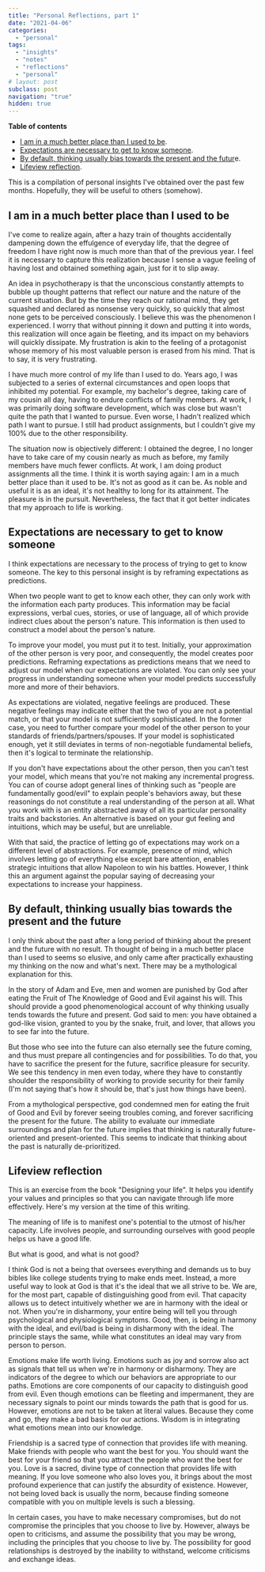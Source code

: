 ```yaml
---
title: "Personal Reflections, part 1"
date: "2021-04-06"
categories:
  - "personal"
tags:
  - "insights"
  - "notes"
  - "reflections"
  - "personal"
# layout: post
subclass: post
navigation: "true"
hidden: true
---
```


**Table of contents**

- [I am in a much better place than I used to be](#pr-1).
- [Expectations are necessary to get to know someone](#pr-2).
- [By default, thinking usually bias towards the present and the futur](#pr-3)e.
- [Lifeview reflection](#pr-4).

This is a compilation of personal insights I've obtained over the past few months. Hopefully, they will be useful to others (somehow).

## I am in a much better place than I used to be

I've come to realize again, after a hazy train of thoughts accidentally dampening down the effulgence of everyday life, that the degree of freedom I have right now is much more than that of the previous year. I feel it is necessary to capture this realization because I sense a vague feeling of having lost and obtained something again, just for it to slip away.

An idea in psychotherapy is that the unconscious constantly attempts to bubble up thought patterns that reflect our nature and the nature of the current situation. But by the time they reach our rational mind, they get squashed and declared as nonsense very quickly, so quickly that almost none gets to be perceived consciously. I believe this was the phenomenon I experienced. I worry that without pinning it down and putting it into words, this realization will once again be fleeting, and its impact on my behaviors will quickly dissipate. My frustration is akin to the feeling of a protagonist whose memory of his most valuable person is erased from his mind. That is to say, it is very frustrating.

I have much more control of my life than I used to do. Years ago, I was subjected to a series of external circumstances and open loops that inhibited my potential. For example, my bachelor's degree, taking care of my cousin all day, having to endure conflicts of family members. At work, I was primarily doing software development, which was close but wasn't quite the path that I wanted to pursue. Even worse, I hadn't realized which path I want to pursue. I still had product assignments, but I couldn't give my 100% due to the other responsibility.

The situation now is objectively different: I obtained the degree, I no longer have to take care of my cousin nearly as much as before, my family members have much fewer conflicts. At work, I am doing product assignments all the time. I think it is worth saying again: I am in a much better place than it used to be. It's not as good as it can be. As noble and useful it is as an ideal, it's not healthy to long for its attainment. The pleasure is in the pursuit. Nevertheless, the fact that it got better indicates that my approach to life is working.

## Expectations are necessary to get to know someone

I think expectations are necessary to the process of trying to get to know someone. The key to this personal insight is by reframing expectations as predictions.

When two people want to get to know each other, they can only work with the information each party produces. This information may be facial expressions, verbal cues, stories, or use of language, all of which provide indirect clues about the person's nature. This information is then used to construct a model about the person's nature.

To improve your model, you must put it to test. Initially, your approximation of the other person is very poor, and consequently, the model creates poor predictions. Reframing expectations as predictions means that we need to adjust our model when our expectations are violated. You can only see your progress in understanding someone when your model predicts successfully more and more of their behaviors.

As expectations are violated, negative feelings are produced. These negative feelings may indicate either that the two of you are not a potential match, or that your model is not sufficiently sophisticated. In the former case, you need to further compare your model of the other person to your standards of friends/partners/spouses. If your model is sophisticated enough, yet it still deviates in terms of non-negotiable fundamental beliefs, then it's logical to terminate the relationship.

If you don't have expectations about the other person, then you can't test your model, which means that you're not making any incremental progress. You can of course adopt general lines of thinking such as "people are fundamentally good/evil" to explain people's behaviors away, but these reasonings do not constitute a real understanding of the person at all. What you work with is an entity abstracted away of all its particular personality traits and backstories. An alternative is based on your gut feeling and intuitions, which may be useful, but are unreliable.

With that said, the practice of letting go of expectations may work on a different level of abstractions. For example, presence of mind, which involves letting go of everything else except bare attention, enables strategic intuitions that allow Napoleon to win his battles. However, I think this an argument against the popular saying of decreasing your expectations to increase your happiness.

## By default, thinking usually bias towards the present and the future

I only think about the past after a long period of thinking about the present and the future with no result. Th thought of being in a much better place than I used to seems so elusive, and only came after practically exhausting my thinking on the now and what's next. There may be a mythological explanation for this.

In the story of Adam and Eve, men and women are punished by God after eating the Fruit of The Knowledge of Good and Evil against his will. This should provide a good phenomenological account of why thinking usually tends towards the future and present. God said to men: you have obtained a god-like vision, granted to you by the snake, fruit, and lover, that allows you to see far into the future.

But those who see into the future can also eternally see the future coming, and thus must prepare all contingencies and for possibilities. To do that, you have to sacrifice the present for the future, sacrifice pleasure for security. We see this tendency in men even today, where they have to constantly shoulder the responsibility of working to provide security for their family (I'm not saying that's how it should be, that's just how things have been).

From a mythological perspective, god condemned men for eating the fruit of Good and Evil by forever seeing troubles coming, and forever sacrificing the present for the future. The ability to evaluate our immediate surroundings and plan for the future implies that thinking is naturally future-oriented and present-oriented. This seems to indicate that thinking about the past is naturally de-prioritized.

## Lifeview reflection

This is an exercise from the book "Designing your life". It helps you identify your values and principles so that you can navigate through life more effectively. Here's my version at the time of this writing.

The meaning of life is to manifest one's potential to the utmost of his/her capacity. Life involves people, and surrounding ourselves with good people helps us have a good life.

But what is good, and what is not good?

I think God is not a being that oversees everything and demands us to buy bibles like college students trying to make ends meet. Instead, a more useful way to look at God is that it's the ideal that we all strive to be. We are, for the most part, capable of distinguishing good from evil. That capacity allows us to detect intuitively whether we are in harmony with the ideal or not. When you're in disharmony, your entire being will tell you through psychological and physiological symptoms. Good, then, is being in harmony with the ideal, and evil/bad is being in disharmony with the ideal. The principle stays the same, while what constitutes an ideal may vary from person to person.

Emotions make life worth living. Emotions such as joy and sorrow also act as signals that tell us when we're in harmony or disharmony. They are indicators of the degree to which our behaviors are appropriate to our paths. Emotions are core components of our capacity to distinguish good from evil. Even though emotions can be fleeting and impermanent, they are necessary signals to point our minds towards the path that is good for us. However, emotions are not to be taken at literal values. Because they come and go, they make a bad basis for our actions. Wisdom is in integrating what emotions mean into our knowledge.

Friendship is a sacred type of connection that provides life with meaning. Make friends with people who want the best for you. You should want the best for your friend so that you attract the people who want the best for you. Love is a sacred, divine type of connection that provides life with meaning. If you love someone who also loves you, it brings about the most profound experience that can justify the absurdity of existence. However, not being loved back is usually the norm, because finding someone compatible with you on multiple levels is such a blessing.

In certain cases, you have to make necessary compromises, but do not compromise the principles that you choose to live by. However, always be open to criticisms, and assume the possibility that you may be wrong, including the principles that you choose to live by. The possibility for good relationships is destroyed by the inability to withstand, welcome criticisms and exchange ideas.
